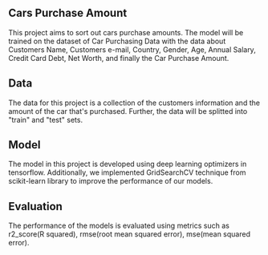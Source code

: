## Cars Purchase Amount
This project aims to sort out cars purchase amounts. The model will be trained on the dataset of Car Purchasing Data with the data about Customers Name, Customers e-mail, Country, Gender,	Age, Annual Salary,	Credit Card Debt,	Net Worth, and finally the Car Purchase Amount. 

## Data
The data for this project is a collection of the customers information and the amount of the car that's purchased. Further, the data will be splitted into "train" and "test" sets.

## Model
The model in this project is developed using deep learning optimizers in tensorflow. Additionally, we implemented GridSearchCV technique from scikit-learn library to improve the performance of our models. 

## Evaluation
The performance of the models is evaluated using metrics such as r2_score(R squared), rmse(root mean squared error), mse(mean squared error).
